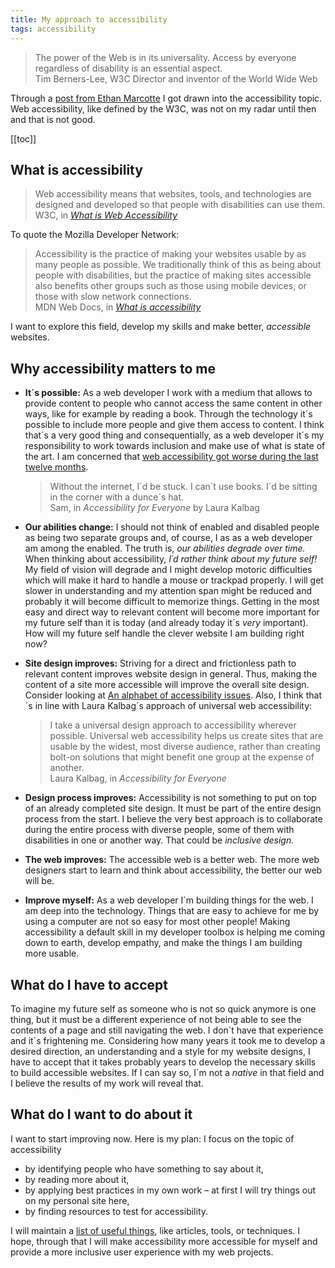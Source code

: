 ```yaml
---
title: My approach to accessibility
tags: accessibility
---
```

<blockquote>The power of the Web is in its universality.
Access by everyone regardless of disability is an essential aspect.
<footer>Tim Berners-Lee, W3C Director and inventor of the World Wide Web</footer>
</blockquote>

Through a [post from Ethan Marcotte](https://ethanmarcotte.com/wrote/an-accessibility-statement/) I got drawn into the accessibility topic. Web accessibility, like  defined by the W3C, was not on my radar until then and that is not good. 

[[toc]]

## What is accessibility

<blockquote>
Web accessibility means that websites, tools, and technologies are designed and developed so that people with disabilities can use them. 
<footer>W3C, in <cite><a href="https://www.w3.org/WAI/fundamentals/accessibility-intro/">What is Web Accessibility</a></cite></footer>
</blockquote>

To quote the Mozilla Developer Network:

<blockquote>
Accessibility is the practice of making your websites usable by as many people as possible. We traditionally think of this as being about people with disabilities, but the practice of making sites accessible also benefits other groups such as those using mobile devices, or those with slow network connections.
<footer>MDN Web Docs, in <cite><a href="https://developer.mozilla.org/en-US/docs/Learn/Accessibility/What_is_accessibility">What is accessibility</a></cite></footer>
</blockquote>

I want to explore this field, develop my skills and make better, *accessible* websites.



## Why accessibility matters to me

- **It´s possible:** As a web developer I work with a medium that allows to provide content to people who cannot access the same content in other ways, like for example by reading a book. Through the technology it´s possible to include more people and give them access to content. I think that´s a very good thing and consequentially, as a web developer it´s my responsibility to work towards inclusion and make use of what is state of the art. I am concerned that [web accessibility got worse during the last twelve months](/2020-04-09-website-accessibility-got-worse/).

    <blockquote>Without the internet, I´d be stuck. I can´t use books. I´d be sitting in the corner with a dunce´s hat.<footer>Sam, in <cite>Accessibility for Everyone</cite> by Laura Kalbag</footer></blockquote>

- **Our abilities change:** I should not think of enabled and disabled people as being two separate groups and, of course, I as as a web developer am among the enabled. The truth is, *our abilities degrade over time.* When thinking about accessibility, *I´d rather think about my future self!* My field of vision will degrade and I might develop motoric difficulties which will make it hard to handle a mouse or trackpad properly. I will get slower in understanding and my attention span might be reduced and probably it will become difficult to memorize things. Getting in the most easy and direct way to relevant content will become more important for my future self than it is today (and already today it´s *very* important). How will my future self handle the clever website I am building right now? 
- **Site design improves:** Striving for a direct and frictionless path to relevant content improves website design in general. Thus, making the content of a site more accessible will improve the overall site design. Consider looking at [An alphabet of accessibility issues](https://the-pastry-box-project.net/anne-gibson/2014-july-31). Also, I think that´s in line with Laura Kalbag´s approach of universal web accessibility: 

    <blockquote>I take a universal design approach to accessibility wherever possible. Universal web accessibility helps us create sites that are usable by the widest, most diverse audience, rather than creating bolt-on solutions that might benefit one group at the expense of another.<footer>Laura Kalbag, in <cite>Accessibility for Everyone</cite></footer></blockquote>

- **Design process improves:** Accessibility is not something to put on top of an already completed site design. It must be part of the entire design process from the start. I believe the very best approach is to collaborate during the entire process with diverse people, some of them with disabilities in one or another way. That could be *inclusive design.* 
- **The web improves:** The accessible web is a better web. The more web designers start to learn and think about accessibility, the better our web will be.
- **Improve myself:** As a web developer I´m building things for the web. I am deep into the technology. Things that are easy to achieve for me by using a computer are not so easy for most other people! Making accessibility a default skill in my developer toolbox is helping me coming down to earth, develop empathy, and make the things I am building more usable.

## What do I have to accept

To imagine my future self as someone who is not so quick anymore is one thing, but it must be a different experience of not being able to see the contents of a page and still navigating the web. I don´t have that experience and it´s frightening me. Considering how many years it took me to develop a desired direction, an understanding and a style for my website designs, I have to accept that it takes probably years to develop the necessary skills to build accessible websites. If I can say so, I´m not a *native* in that field and I believe the results of my work will reveal that.

## What do I want to do about it

I want to start improving now. Here is my plan: I focus on the topic of accessibility 

- by identifying people who have something to say about it, 
- by reading more about it, 
- by applying best practices in my own work – at first I will try things out on my personal site here,
- by finding resources to test for accessibility.

I will maintain a [list of useful things](/blog/accessibility), like articles, tools, or techniques. I hope, through that I will make accessibility more accessible for myself and provide a more inclusive user experience with my web projects.